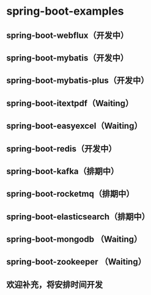 # spring-boot-examples
## spring-boot-webflux（开发中）
## spring-boot-mybatis（开发中）
## spring-boot-mybatis-plus（开发中）
## spring-boot-itextpdf（Waiting）
## spring-boot-easyexcel（Waiting）
## spring-boot-redis（开发中）
## spring-boot-kafka（排期中）
## spring-boot-rocketmq（排期中）
## spring-boot-elasticsearch（排期中）
## spring-boot-mongodb （Waiting）
## spring-boot-zookeeper （Waiting）
## 欢迎补充，将安排时间开发
